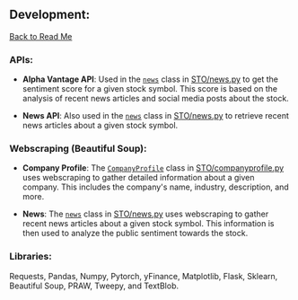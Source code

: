 ## Development:
[Back to Read Me](https://github.com/brandonyee-cs/StockTrackOnline)
### APIs: 

  - **Alpha Vantage API**: Used in the [`news`](STO/news.py) class in [STO/news.py](STO/news.py) to get the sentiment score for a given stock symbol. This score is based on the analysis of recent news articles and social media posts about the stock.

  - **News API**: Also used in the [`news`](STO/news.py) class in [STO/news.py](STO/news.py) to retrieve recent news articles about a given stock symbol.

### Webscraping (Beautiful Soup):  

- **Company Profile**: The [`CompanyProfile`](STO/companyprofile.py) class in [STO/companyprofile.py](STO/companyprofile.py) uses webscraping to gather detailed information about a given company. This includes the company's name, industry, description, and more.

- **News**: The [`news`](STO/news.py) class in [STO/news.py](STO/news.py) uses webscraping to gather recent news articles about a given stock symbol. This information is then used to analyze the public sentiment towards the stock.

### Libraries:

Requests, Pandas, Numpy, Pytorch, yFinance, Matplotlib, Flask, Sklearn, Beautiful Soup, PRAW, Tweepy, and TextBlob.
